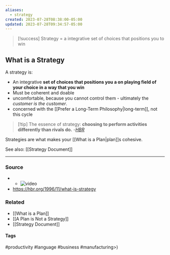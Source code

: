 ```yaml
---
aliases:
  - strategy
created: 2023-07-28T08:38:00-05:00
updated: 2023-07-28T09:34:57-05:00
---
```


> [!success] Strategy = a integrative set of choices that positions you to win

## What is a Strategy
A strategy is:
- An integrative **set of choices that positions you a on playing field of your choice in a way that you win**
- Must be coherent and doable
- uncomfortable, because you cannot control them - ultimately the *customer is the customer*.
- concerned with the [[Prefer a Long-Term Philosophy|long-term]], not this cycle

> [!tip] The essence of strategy:
> **choosing to perform activities differently than rivals do.**
> -*[HBR](https://hbr.org/1996/11/what-is-strategy)*

Strategies are what makes your [[What is a Plan|plan]]s cohesive.

See also: [[Strategy Document]]

---
### Source
- - ![video](https://youtu.be/iuYlGRnC7J8)
- https://hbr.org/1996/11/what-is-strategy

### Related
- [[What is a Plan]]
- [[A Plan is Not a Strategy]]
- [[Strategy Document]]

#### Tags
#productivity #language #business #manufacturing>)